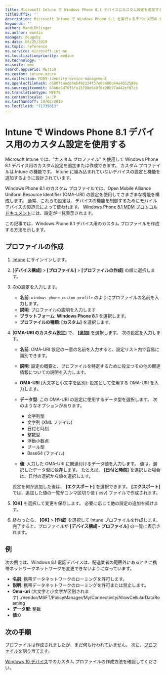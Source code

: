 ```yaml
---
title: Microsoft Intune で Windows Phone 8.1 デバイスにカスタム設定を追加する - Azure | Microsoft Docs
titleSuffix: ''
description: Microsoft Intune で Windows Phone 8.1 を実行するデバイス用の OMA-URI 設定を使用するためのカスタム プロファイルを追加または作成します。
keywords: ''
author: MandiOhlinger
ms.author: mandia
manager: dougeby
ms.date: 06/25/2019
ms.topic: reference
ms.service: microsoft-intune
ms.localizationpriority: medium
ms.technology: ''
ms.suite: ems
search.appverid: MET150
ms.custom: intune-azure
ms.collection: M365-identity-device-management
ms.openlocfilehash: d6807caad60eb492324f37e0c406b44a4052589e
ms.sourcegitcommit: 88b6e6d70f5fa15708e640f6e20b97a442ef07c5
ms.translationtype: MTE75
ms.contentlocale: ja-JP
ms.lasthandoff: 10/02/2019
ms.locfileid: "71735013"
---
```

# <a name="use-custom-settings-for-windows-phone-81-devices-in-intune"></a>Intune で Windows Phone 8.1 デバイス用のカスタム設定を使用する

Microsoft Intune では、"カスタム プロファイル" を使用して Windows Phone 8.1 デバイス用のカスタム設定を追加または作成できます。 カスタム プロファイルは Intune の機能です。 Intune に組み込まれていないデバイスの設定と機能を追加するように設計されています。

Windows Phone 8.1 のカスタム プロファイルでは、Open Mobile Alliance Uniform Resource Identifier (OMA-URI) の設定を使用してさまざまな機能を構成します。 通常、これらの設定は、デバイスの機能を制御するためにモバイル デバイスの製造元によって使われます。 [Windows Phone 8.1 MDM プロトコルドキュメント](https://docs.microsoft.com/previous-versions/windows/it-pro/windows-phone/dn499787(v=technet.10))には、設定が一覧表示されます。

この記事では、Windows Phone 8.1 デバイス用のカスタム プロファイルを作成する方法を示します。 

## <a name="create-the-profile"></a>プロファイルの作成

1. [Intune](https://go.microsoft.com/fwlink/?linkid=2090973) にサインインします。
2. **[デバイス構成]**  >  **[プロファイル]**  >  **[プロファイルの作成]** の順に選択します。
3. 次の設定を入力します。

    - **名前**: `windows phone custom profile` のようにプロファイルの名前を入力します。
    - **説明**: プロファイルの説明を入力します
    - **プラットフォーム**: **Windows Phone 8.1** を選択します。
    - **プロファイルの種類**: **[カスタム]** を選択します。

4. **[OMA-URI のカスタム設定]** で、 **[追加]** を選択します。 次の設定を入力します。

    - **名前**: OMA-URI 設定の一意の名前を入力すると、設定リスト内で容易に識別できます。
    - **説明**: 設定の概要と、プロファイルを特定するために役立つその他の関連情報についての説明を入力します。
    - **OMA-URI** (大文字と小文字を区別): 設定として使用する OMA-URI を入力します。
    - **データ型**: この OMA-URI の設定に使用するデータ型を選択します。 次のようなオプションがあります。

        - 文字列型
        - 文字列 (XML ファイル)
        - 日付と時刻
        - 整数型
        - 浮動小数点
        - ブール型
        - Base64 (ファイル)

    - **値**: 入力した OMA-URI に関連付けるデータ値を入力します。 値は、選択したデータ型に依存します。 たとえば、 **[日付と時刻]** を選択した場合は、日付の選択から値を選択します。

    設定を何か追加した後は、 **[エクスポート]** を選択できます。 **[エクスポート]** では、追加した値の一覧がコンマ区切り値 (.csv) ファイルで作成されます。

5. **[OK]** を選択して変更を保存します。 必要に応じて他の設定の追加を続けます。
6. 終わったら、 **[OK]**  >  **[作成]** を選択して Intune プロファイルを作成します。 完了すると、プロファイルが **[デバイス構成 - プロファイル]** の一覧に表示されます。

## <a name="example"></a>例

次の例では、Windows 8.1 電話デバイスは、配送業者の範囲外にあるときに携帯ネットワークネットワークを変更できないようになっています。

- **名前**: 携帯データネットワークのローミングを許可します。
- **説明**: 携帯データネットワークのローミングを許可または禁止します。
- **Oma-uri** (大文字と小文字が区別されます):./Vendor/MSFT/PolicyManager/My/Connectivity/AllowCellularDataRoaming
- **データ型**: 整数
- **値**:0

## <a name="next-steps"></a>次の手順

プロファイルは作成されましたが、まだ何も行われていません。 次に、[プロファイルを割り当てます](device-profile-assign.md)。

[Windows 10 デバイス](../custom-settings-windows-10.md)でのカスタム プロファイルの作成方法を確認してください。
